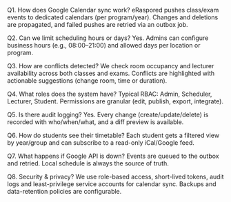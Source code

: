 Q1. How does Google Calendar sync work?
eRaspored pushes class/exam events to dedicated calendars (per program/year). Changes and deletions are propagated, and failed pushes are retried via an outbox job.

Q2. Can we limit scheduling hours or days?
Yes. Admins can configure business hours (e.g., 08:00–21:00) and allowed days per location or program.

Q3. How are conflicts detected?
We check room occupancy and lecturer availability across both classes and exams. Conflicts are highlighted with actionable suggestions (change room, time or duration).

Q4. What roles does the system have?
Typical RBAC: Admin, Scheduler, Lecturer, Student. Permissions are granular (edit, publish, export, integrate).

Q5. Is there audit logging?
Yes. Every change (create/update/delete) is recorded with who/when/what, and a diff preview is available.

Q6. How do students see their timetable?
Each student gets a filtered view by year/group and can subscribe to a read-only iCal/Google feed.

Q7. What happens if Google API is down?
Events are queued to the outbox and retried. Local schedule is always the source of truth.

Q8. Security & privacy?
We use role-based access, short-lived tokens, audit logs and least-privilege service accounts for calendar sync. Backups and data-retention policies are configurable.
